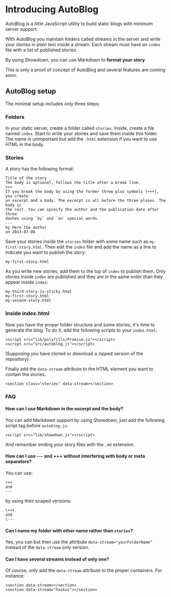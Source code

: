 # Introducing AutoBlog
AutoBlog is a little JavaScript utility to build static blogs with minimum
server support.

With AutoBlog you maintain folders called streams in the server and write
your stories in plain text inside a stream. Each stream must have an
`index` file with a list of published stories.

By using Showdown, you can use Markdown to **format your story**.

This is only a proof of concept of AutoBlog and several features are coming
soon.

## AutoBlog setup

The minimal setup includes only three steps:

### Folders
In your static server, create a folder called `stories`. Inside, create a file
named `index`. Start to write your stories and save them inside this folder.
The name is unimportant but add the `.html` extension if you want to use HTML in
the body.

### Stories
A story has the following format:

```
Title of the story
The body is optional, follows the title after a break line.
+++
If you break the body by using the former three plus symbols (+++), you create
an excerpt and a body. The excerpt is all before the three pluses. The body is
the rest. You can spceify the author and the publication date after three
dashes using `by` and `on` special words.
---
by Here the author
on 2013-07-08
```

Save your stories inside the `stories` folder with some name such as
`my-first-story.html`. Then edit the `index` file and add the name as a line
to indicate you want to publish the story:

```
my-first-story.html
```

As you write new stories, add them to the top of `index` to publish them. Only
stories inside `index` are published and they are in the same order than they
appear inside `index`:

```
my-third-story-is-sticky.html
my-first-story.html
my-second-story.html
```

### Inside index.html
Now you have the proper folder structure and some stories, it's time to
generate the blog. To do it, add the following scripts to your `index.html`:

```
<script src="lib/polyfills/Promise.js"></script>
<script src="src/autoblog.js"></script>
```

(Supposing you have cloned or download a zipped version of the repository).

Finally add the `data-stream` attribute to the HTML element you want to contain
the stories.

```
<section class="stories" data-stream></section>
```

### FAQ

#### How can I use Markdown in the excerpt and the body?
You can add Markdown support by using Showdown, just add the following script
tag before `autoblog.js`:

```
<script src="lib/showdown.js"></script>
```

And remember ending your story files with the `.md` extension.

#### How can I use --- and +++ without interfering with body or meta separators?
You can use:

```
+++
and
---
```

by using their scaped versions:

```
\+++
and
\---
```

#### Can I name my folder with other name rather than `stories`?
Yes, you can but then use the attribute `data-stream="yourFolderName"` instead
of the `data-stream` only version.

#### Can I have several streams instead of only one?
Of course, only add the `data-stream` attribute to the proper containers. For
instance:

```
<section data-stream></section>
<section data-stream="haikus"></section>
```
